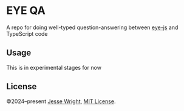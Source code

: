# EYE QA

A repo for doing well-typed question-answering between [eye-js](https://github.com/eyereasoner/eye-js) and TypeScript code

<!-- Template repo for my Typescript projects
[![GitHub license](https://img.shields.io/github/license/jeswr/useState.svg)](https://github.com/jeswr/useState/blob/master/LICENSE)
[![npm version](https://img.shields.io/npm/v/@jeswr/use-state.svg)](https://www.npmjs.com/package/@jeswr/use-state)
[![build](https://img.shields.io/github/actions/workflow/status/jeswr/useState/nodejs.yml?branch=main)](https://github.com/jeswr/useState/tree/main/)
[![Dependabot](https://badgen.net/badge/Dependabot/enabled/green?icon=dependabot)](https://dependabot.com/)
[![semantic-release](https://img.shields.io/badge/%20%20%F0%9F%93%A6%F0%9F%9A%80-semantic--release-e10079.svg)](https://github.com/semantic-release/semantic-release) -->

## Usage
This is in experimental stages for now
<!-- When this repository is used as a template, you will need to do the following:
 - Provide secrets tokens for github (`GH_TOKEN`) and NPM (`NPM_TOKEN`)
   NPM tokens (`NPM_TOKEN`) should be automation tokens generated at https://www.npmjs.com/settings/[user]/tokens/
   Github tokens (`GH_TOKEN`) should be generated at https://github.com/settings/tokens/new?scopes=repo
   Secrets should be added at https://github.com/jeswr/[repository-name]/settings/secrets/actions
 - Fill in missing entries in the package.json -->

## License
©2024–present
[Jesse Wright](https://github.com/jeswr),
[MIT License](https://github.com/jeswr/useState/blob/master/LICENSE).
